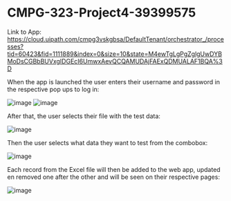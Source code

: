 # CMPG-323-Project4-39399575

Link to App: https://cloud.uipath.com/cmpg3vskgbsa/DefaultTenant/orchestrator_/processes?tid=60423&fid=1111889&index=0&size=10&state=M4ewTgLgPgZglgUwDYBMoDsCGBbBUVxgIDGEcI6UmwxAevQCQAMUDAjFAExQDMUALAF1BQA%3D

When the app is launched the user enters their username and password in the respective pop ups to log in:

![image](https://github.com/Adriaan0108/CMPG-323-Project4-39399575/assets/112950444/62d06f37-e558-4455-b0b3-4cafd0fc511b)
![image](https://github.com/Adriaan0108/CMPG-323-Project4-39399575/assets/112950444/d8e859b1-33c9-4e7c-924d-34280a08edea)

After that, the user selects their file with the test data:

![image](https://github.com/Adriaan0108/CMPG-323-Project4-39399575/assets/112950444/d0de4080-2e67-45be-b68d-42e34d5ff250)

Then the user selects what data they want to test from the combobox:

![image](https://github.com/Adriaan0108/CMPG-323-Project4-39399575/assets/112950444/30d11023-f30f-4b4c-9f5f-9f6052ebde7d)

Each record from the Excel file will then be added to the web app, updated en removed one after the other and will be seen on their respective pages:

![image](https://github.com/Adriaan0108/CMPG-323-Project4-39399575/assets/112950444/c14fdb30-c9e7-43ee-ac28-fb9acbe0931f)
